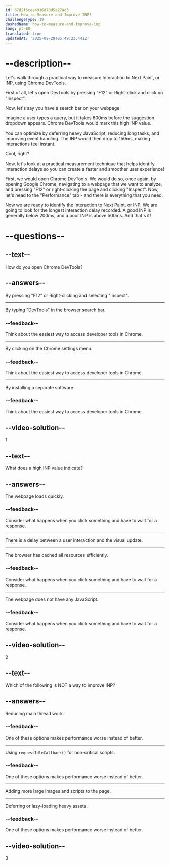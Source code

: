 ```yaml
---
id: 67d2f6cea4916d78d5a27ad3
title: How to Measure and Improve INP?
challengeType: 19
dashedName: how-to-measure-and-improve-inp
lang: pt-BR
translated: true
updatedAt: '2025-09-29T05:49:23.441Z'
---
```


# --description--

Let's walk through a practical way to measure Interaction to Next Paint, or INP, using Chrome DevTools.

First of all, let's open DevTools by pressing "F12" or Right-click and click on "Inspect".

Now, let's say you have a search bar on your webpage.

Imagine a user types a query, but it takes 600ms before the suggestion dropdown appears. Chrome DevTools would mark this high INP value.

You can optimize by deferring heavy JavaScript, reducing long tasks, and improving event handling. The INP would then drop to 150ms, making interactions feel instant.

Cool, right?

Now, let's look at a practical measurement technique that helps identify interaction delays so you can create a faster and smoother user experience!

First, we would open Chrome DevTools. We would do so, once again, by opening Google Chrome, navigating to a webpage that we want to analyze, and pressing "F12" or right-clicking the page and clicking "Inspect". Now, let's head to the "Performance" tab - and there is everything that you need.

Now we are ready to identify the Interaction to Next Paint, or INP. We are going to look for the longest interaction delay recorded. A good INP is generally below 200ms, and a poor INP is above 500ms. And that's it!

# --questions--

## --text--

How do you open Chrome DevTools?

## --answers--

By pressing "F12" or Right-clicking and selecting "Inspect".

---

By typing "DevTools" in the browser search bar.

### --feedback--

Think about the easiest way to access developer tools in Chrome.

---

By clicking on the Chrome settings menu.

### --feedback--

Think about the easiest way to access developer tools in Chrome.

---

By installing a separate software.

### --feedback--

Think about the easiest way to access developer tools in Chrome.

## --video-solution--

1

## --text--

What does a high INP value indicate?

## --answers--

The webpage loads quickly.

### --feedback--

Consider what happens when you click something and have to wait for a response.

---

There is a delay between a user interaction and the visual update.

---

The browser has cached all resources efficiently.

### --feedback--

Consider what happens when you click something and have to wait for a response.

---

The webpage does not have any JavaScript.

### --feedback--

Consider what happens when you click something and have to wait for a response.

## --video-solution--

2

## --text--

Which of the following is NOT a way to improve INP?

## --answers--

Reducing main thread work.

### --feedback--

One of these options makes performance worse instead of better.

---

Using `requestIdleCallback()` for non-critical scripts.

### --feedback--

One of these options makes performance worse instead of better.

---

Adding more large images and scripts to the page.

---

Deferring or lazy-loading heavy assets.

### --feedback--

One of these options makes performance worse instead of better.

## --video-solution--

3
